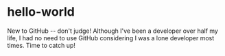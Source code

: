 # hello-world
New to GitHub -- don't judge!
Although I've been a developer over half my life, I had no need to use GitHub considering I was a lone developer most times. Time to catch up!
